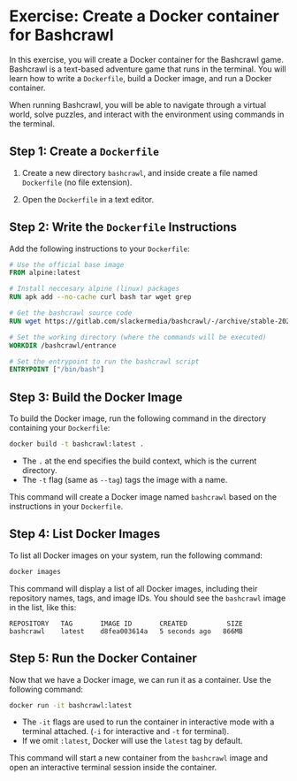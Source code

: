 # Exercise: Create a Docker container for Bashcrawl

In this exercise, you will create a Docker container for the Bashcrawl game. Bashcrawl is a text-based adventure game that runs in the terminal. You will learn how to write a `Dockerfile`, build a Docker image, and run a Docker container.

When running Bashcrawl, you will be able to navigate through a virtual world, solve puzzles, and interact with the environment using commands in the terminal.

## Step 1: Create a `Dockerfile`

1. Create a new directory `bashcrawl`, and inside create a file named `Dockerfile` (no file extension).

2. Open the `Dockerfile` in a text editor.

## Step 2: Write the `Dockerfile` Instructions

Add the following instructions to your `Dockerfile`:

```dockerfile
# Use the official base image
FROM alpine:latest

# Install neccesary alpine (linux) packages
RUN apk add --no-cache curl bash tar wget grep

# Get the bashcrawl source code
RUN wget https://gitlab.com/slackermedia/bashcrawl/-/archive/stable-2024.02.09/bashcrawl-stable-2024.02.09.tar.gz && tar xzf bashcrawl-stable-2024.02.09.tar.gz && mv bashcrawl-stable-2024.02.09 bashcrawl

# Set the working directory (where the commands will be executed)
WORKDIR /bashcrawl/entrance

# Set the entrypoint to run the bashcrawl script
ENTRYPOINT ["/bin/bash"]
```

## Step 3: Build the Docker Image

To build the Docker image, run the following command in the directory containing your `Dockerfile`:

```bash
docker build -t bashcrawl:latest .
```
- The `.` at the end specifies the build context, which is the current directory.
- The `-t` flag (same as `--tag`) tags the image with a name.

This command will create a Docker image named `bashcrawl` based on the instructions in your `Dockerfile`.


## Step 4: List Docker Images

To list all Docker images on your system, run the following command:

```bash
docker images
```

This command will display a list of all Docker images, including their repository names, tags, and image IDs.
You should see the `bashcrawl` image in the list, like this:

```plaintext
REPOSITORY   TAG       IMAGE ID       CREATED          SIZE
bashcrawl    latest    d8fea003614a   5 seconds ago   866MB
```

## Step 5: Run the Docker Container

Now that we have a Docker image, we can run it as a container. Use the following command:

```bash
docker run -it bashcrawl:latest
```
- The `-it` flags are used to run the container in interactive mode with a terminal attached. (`-i` for interactive and `-t` for terminal).
- If we omit `:latest`, Docker will use the `latest` tag by default.

This command will start a new container from the `bashcrawl` image and open an interactive terminal session inside the container.
